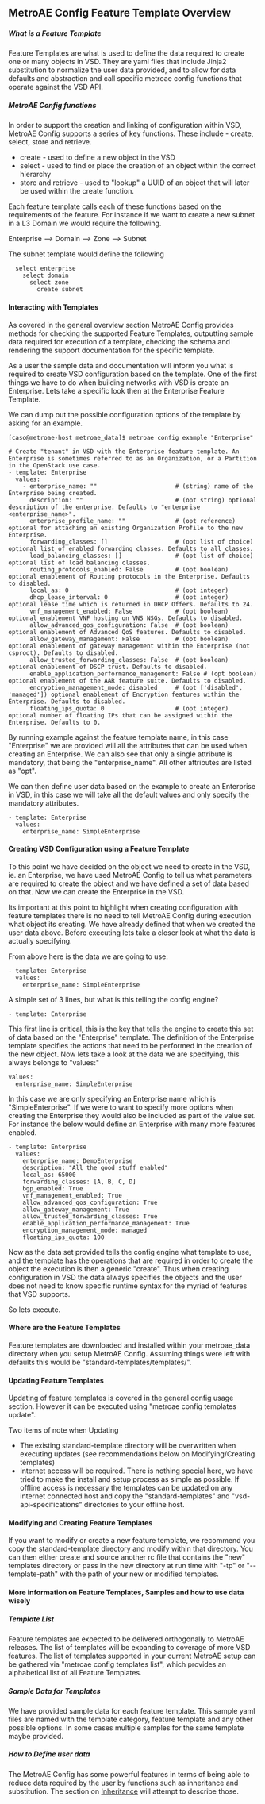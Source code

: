 ## MetroAE Config Feature Template Overview



##### What is a Feature Template

Feature Templates are what is used to define the data required to create one or many objects in VSD. They are yaml files that include Jinja2 substitution to normalize the user data provided, and to allow for data defaults and abstraction and call specific metroae config functions that operate against the VSD API.

##### MetroAE Config functions

In order to support the creation and linking of configuration within VSD, MetroAE Config supports a series of key functions. These include - create, select, store and retrieve.

* create - used to define a new object in the VSD
* select - used to find or place the creation of an object within the correct hierarchy
* store and retrieve - used to "lookup" a UUID of an object that will later be used within the create function.

Each feature template calls each of these functions based on the requirements of the feature. For instance if we want to create a new subnet in a L3 Domain we would require the following.  

Enterprise --> Domain --> Zone --> Subnet

The subnet template would define the following

```
  select enterprise  
    select domain   
      select zone  
        create subnet
```

#### Interacting with Templates

As covered in the general overview section MetroAE Config provides methods for checking the supported Feature Templates, outputting sample data required for execution of a template, checking the schema and rendering the support documentation for the specific template.

As a user the sample data and documentation will inform you what is required to create VSD configuration based on the template. One of the first things we have to do when building networks with VSD is create an Enterprise. Lets take a specific look then at the Enterprise Feature Template.

We can dump out the possible configuration options of the template by asking for an example.

```
[caso@metroae-host metroae_data]$ metroae config example "Enterprise"

# Create "tenant" in VSD with the Enterprise feature template. An Enterprise is sometimes referred to as an Organization, or a Partition in the OpenStack use case.
- template: Enterprise
  values:
    - enterprise_name: ""                      # (string) name of the Enterprise being created.
      description: ""                          # (opt string) optional description of the enterprise. Defaults to "enterprise <enterprise_name>".
      enterprise_profile_name: ""              # (opt reference) optional for attaching an existing Organization Profile to the new Enterprise.
      forwarding_classes: []                   # (opt list of choice) optional list of enabled forwarding classes. Defaults to all classes.
      load_balancing_classes: []               # (opt list of choice) optional list of load balancing classes.
      routing_protocols_enabled: False         # (opt boolean) optional enablement of Routing protocols in the Enterprise. Defaults to disabled.
      local_as: 0                              # (opt integer)
      dhcp_lease_interval: 0                   # (opt integer) optional lease time which is returned in DHCP Offers. Defaults to 24.
      vnf_management_enabled: False            # (opt boolean) optional enablement VNF hosting on VNS NSGs. Defaults to disabled.
      allow_advanced_qos_configuration: False  # (opt boolean) optional enablement of Advanced QoS features. Defaults to disabled.
      allow_gateway_management: False          # (opt boolean) optional enablement of gateway management within the Enterprise (not csproot). Defaults to disabled.
      allow_trusted_forwarding_classes: False  # (opt boolean) optional enablement of DSCP trust. Defaults to disabled.
      enable_application_performance_management: False # (opt boolean) optional enablement of the AAR feature suite. Defaults to disabled.
      encryption_management_mode: disabled     # (opt ['disabled', 'managed']) optional enablement of Encryption features within the Enterprise. Defaults to disabled.
      floating_ips_quota: 0                    # (opt integer) optional number of floating IPs that can be assigned within the Enterprise. Defaults to 0.
```

By running example against the feature template name, in this case "Enterprise" we are provided will all the attributes that can be used when creating an Enterprise. We can also see that only a single attribute is mandatory, that being the "enterprise_name". All other attributes are listed as "opt".

We can then define user data based on the example to create an Enterprise in VSD, in this case we will take all the default values and only specify the mandatory attributes.

```
- template: Enterprise
  values:
    enterprise_name: SimpleEnterprise
```

#### Creating VSD Configuration using a Feature Template

To this point we have decided on the object we need to create in the VSD, ie. an Enterprise, we have used MetroAE Config to tell us what parameters are required to create the object and we have defined a set of data based on that. Now we can create the Enterprise in the VSD.

Its important at this point to highlight when creating configuration with feature templates there is no need to tell MetroAE Config during execution what object its creating. We have already defined that when we created the user data above. Before executing lets take a closer look at what the data is actually specifying.

From above here is the data we are going to use:

```
- template: Enterprise
  values:
    enterprise_name: SimpleEnterprise
```

A simple set of 3 lines, but what is this telling the config engine?

```
- template: Enterprise
```

This first line is critical, this is the key that tells the engine to create this set of data based on the "Enterprise" template. The definition of the Enterprise template specifies the actions that need to be performed in the creation of the new object. Now lets take a look at the data we are specifying, this always belongs to "values:"

```
values:
  enterprise_name: SimpleEnterprise
```

In this case we are only specifying an Enterprise name which is "SimpleEnterprise". If we were to want to specify more options when creating the Enterprise they would also be included as part of the value set. For instance the below would define an Enterprise with many more features enabled.

```
- template: Enterprise
  values:
    enterprise_name: DemoEnterprise
    description: "All the good stuff enabled"
    local_as: 65000
    forwarding_classes: [A, B, C, D]
    bgp_enabled: True
    vnf_management_enabled: True
    allow_advanced_qos_configuration: True
    allow_gateway_management: True
    allow_trusted_forwarding_classes: True
    enable_application_performance_management: True
    encryption_management_mode: managed
    floating_ips_quota: 100
```

Now as the data set provided tells the config engine what template to use, and the template has the operations that are required in order to create the object the execution is then a generic "create". Thus when creating configuration in VSD the data always specifies the objects and the user does not need to know specific runtime syntax for the myriad of features that VSD supports.

So lets execute.


#### Where are the Feature Templates

Feature templates are downloaded and installed within your metroae_data directory when you setup MetroAE Config. Assuming things were left with defaults this would be "standard-templates/templates/".



#### Updating Feature Templates

Updating of feature templates is covered in the general config usage section. However it can be executed using "metroae config templates update".

Two items of note when Updating
- The existing standard-template directory will be overwritten when executing updates (see recommendations below on Modifying/Creating templates)
- Internet access will be required. There is nothing special here, we have tried to make the install and setup process as simple as possible. If offline access is necessary the templates can be updated on any  internet connected host and copy the "standard-templates" and "vsd-api-specifications" directories to your offline host.


#### Modifying and Creating Feature Templates

If you want to modify or create a new feature template, we recommend you copy the standard-template directory and modify within that directory. You can then either create and source another rc file that contains the "new" templates directory or pass in the new directory at run time with "-tp" or "--template-path" with the path of your new or modified templates.


#### More information on Feature Templates, Samples and how to use data wisely

##### Template List

Feature templates are expected to be delivered orthogonally to MetroAE releases. The list of templates will be expanding to coverage of more VSD features. The list of templates supported in your current MetroAE setup can be gathered via "metroae config templates list", which provides an alphabetical list of all Feature Templates.

##### Sample Data for Templates

We have provided sample data for each feature template. This sample yaml files are named with the template  category, feature template and any other possible options. In some cases multiple samples for the same template maybe provided.

##### How to Define user data

The MetroAE Config has some powerful features in terms of being able to reduce data required by the user by functions such as inheritance and substitution. The section on [Inheritance](config-inheritance.md) will attempt to describe those.

